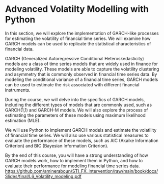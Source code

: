 # Advanced Volatilty Modelling with Python 

In this section, we will explore the implementation of GARCH-like processes for estimating the volatility of financial time series. We will examine how GARCH models can be used to replicate the statistical characteristics of financial data.

GARCH (Generalized Autoregressive Conditional Heteroskedasticity) models are a class of time series models that are widely used in finance for modeling volatility. These models are able to capture the volatility clustering and asymmetry that is commonly observed in financial time series data. By modeling the conditional variance of a financial time series, GARCH models can be used to estimate the risk associated with different financial instruments.

During the course, we will delve into the specifics of GARCH models, including the different types of models that are commonly used, such as GARCH(1,1) and GARCH-M models. We will also explore the process of estimating the parameters of these models using maximum likelihood estimation (MLE).

We will use Python to implement GARCH models and estimate the volatility of financial time series. We will also use various statistical measures to evaluate the performance of these models, such as AIC (Akaike Information Criterion) and BIC (Bayesian Information Criterion).

By the end of this course, you will have a strong understanding of how GARCH models work, how to implement them in Python, and how to evaluate their performance for modeling financial time series data.
<a>
https://github.com/amineraboun/STI_FX_Intervention/raw/main/book/docs/Slides/final/L6_Volatility_modeling.pdf
</a>